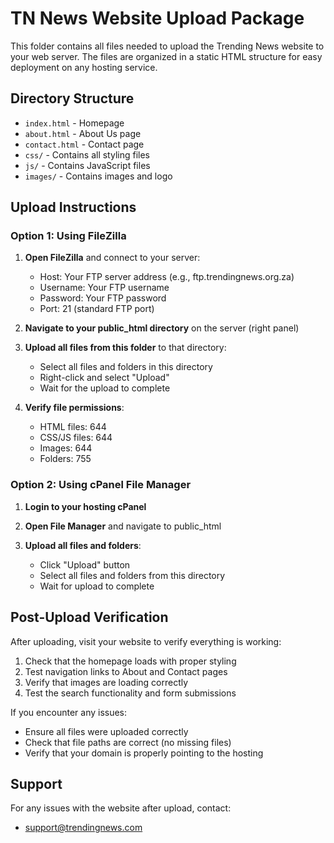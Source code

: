# TN News Website Upload Package

This folder contains all files needed to upload the Trending News website to your web server. The files are organized in a static HTML structure for easy deployment on any hosting service.

## Directory Structure

- `index.html` - Homepage
- `about.html` - About Us page
- `contact.html` - Contact page
- `css/` - Contains all styling files
- `js/` - Contains JavaScript files
- `images/` - Contains images and logo

## Upload Instructions

### Option 1: Using FileZilla

1. **Open FileZilla** and connect to your server:
   - Host: Your FTP server address (e.g., ftp.trendingnews.org.za)
   - Username: Your FTP username
   - Password: Your FTP password
   - Port: 21 (standard FTP port)

2. **Navigate to your public_html directory** on the server (right panel)

3. **Upload all files from this folder** to that directory:
   - Select all files and folders in this directory
   - Right-click and select "Upload"
   - Wait for the upload to complete

4. **Verify file permissions**:
   - HTML files: 644
   - CSS/JS files: 644
   - Images: 644
   - Folders: 755

### Option 2: Using cPanel File Manager

1. **Login to your hosting cPanel**

2. **Open File Manager** and navigate to public_html

3. **Upload all files and folders**:
   - Click "Upload" button
   - Select all files and folders from this directory
   - Wait for upload to complete

## Post-Upload Verification

After uploading, visit your website to verify everything is working:

1. Check that the homepage loads with proper styling
2. Test navigation links to About and Contact pages
3. Verify that images are loading correctly
4. Test the search functionality and form submissions

If you encounter any issues:
- Ensure all files were uploaded correctly
- Check that file paths are correct (no missing files)
- Verify that your domain is properly pointing to the hosting

## Support

For any issues with the website after upload, contact:
- support@trendingnews.com